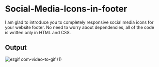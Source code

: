 # Social-Media-Icons-in-footer
I am glad to introduce you to completely responsive social media icons for your website footer.
No need to worry about dependencies, all of the code is written only in HTML and CSS.

## Output
![ezgif com-video-to-gif (1)](https://github.com/stlyash/Social-Media-Icons-in-footer/assets/66861659/783448a1-46eb-4c9c-beac-5c29ef07d536)
